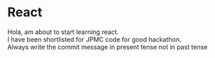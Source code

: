 # React
Hola, am about to start learning react.<br>
I have been shortlisted for JPMC code for good hackathon.
<br>Always write the commit message in present tense not in past tense
